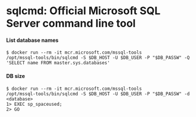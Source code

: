 sqlcmd: Official Microsoft SQL Server command line tool
====

#### List database names
    $ docker run --rm -it mcr.microsoft.com/mssql-tools
    /opt/mssql-tools/bin/sqlcmd -S $DB_HOST -U $DB_USER -P "$DB_PASSW" -Q 'SELECT name FROM master.sys.databases'

#### DB size
    $ docker run --rm -it mcr.microsoft.com/mssql-tools
    /opt/mssql-tools/bin/sqlcmd -S $DB_HOST -U $DB_USER -P "$DB_PASSW" -d <database>
    1> EXEC sp_spaceused;
    2> GO


